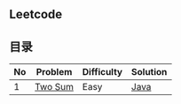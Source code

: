 ## Leetcode 

>
>


## 目录

|  No  | Problem | Difficulty |  Solution |
| --- | --- | --- | --- |
|   1 | [Two Sum](https://leetcode.com/problems/two-sum/) | Easy | [Java](md/0001-Two-Sum.md) | 